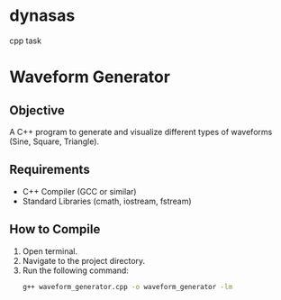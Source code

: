# dynasas
cpp task
# Waveform Generator

## Objective
A C++ program to generate and visualize different types of waveforms (Sine, Square, Triangle).

## Requirements
- C++ Compiler (GCC or similar)
- Standard Libraries (cmath, iostream, fstream)

## How to Compile
1. Open terminal.
2. Navigate to the project directory.
3. Run the following command:
   ```bash
   g++ waveform_generator.cpp -o waveform_generator -lm
